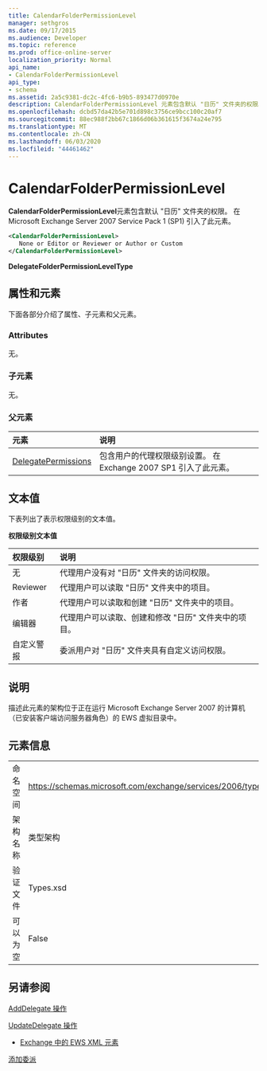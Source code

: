 ```yaml
---
title: CalendarFolderPermissionLevel
manager: sethgros
ms.date: 09/17/2015
ms.audience: Developer
ms.topic: reference
ms.prod: office-online-server
localization_priority: Normal
api_name:
- CalendarFolderPermissionLevel
api_type:
- schema
ms.assetid: 2a5c9381-dc2c-4fc6-b9b5-893477d0970e
description: CalendarFolderPermissionLevel 元素包含默认 "日历" 文件夹的权限。 在 Microsoft Exchange Server 2007 Service Pack 1 (SP1) 引入了此元素。
ms.openlocfilehash: dcbd57da42b5e701d898c3756ce9bcc100c20af7
ms.sourcegitcommit: 88ec988f2bb67c1866d06b361615f3674a24e795
ms.translationtype: MT
ms.contentlocale: zh-CN
ms.lasthandoff: 06/03/2020
ms.locfileid: "44461462"
---
```

# <a name="calendarfolderpermissionlevel"></a>CalendarFolderPermissionLevel

**CalendarFolderPermissionLevel**元素包含默认 "日历" 文件夹的权限。 在 Microsoft Exchange Server 2007 Service Pack 1 (SP1) 引入了此元素。 
  
```xml
<CalendarFolderPermissionLevel>
   None or Editor or Reviewer or Author or Custom
</CalendarFolderPermissionLevel>
```

 **DelegateFolderPermissionLevelType**
## <a name="attributes-and-elements"></a>属性和元素

下面各部分介绍了属性、子元素和父元素。
  
### <a name="attributes"></a>Attributes

无。
  
### <a name="child-elements"></a>子元素

无。
  
### <a name="parent-elements"></a>父元素

|**元素**|**说明**|
|:-----|:-----|
|[DelegatePermissions](delegatepermissions.md) <br/> |包含用户的代理权限级别设置。 在 Exchange 2007 SP1 引入了此元素。  <br/> |
   
## <a name="text-value"></a>文本值

下表列出了表示权限级别的文本值。
  
**权限级别文本值**

|**权限级别**|**说明**|
|:-----|:-----|
|无  <br/> |代理用户没有对 "日历" 文件夹的访问权限。  <br/> |
|Reviewer  <br/> |代理用户可以读取 "日历" 文件夹中的项目。  <br/> |
|作者  <br/> |代理用户可以读取和创建 "日历" 文件夹中的项目。  <br/> |
|编辑器  <br/> |代理用户可以读取、创建和修改 "日历" 文件夹中的项目。  <br/> |
|自定义警报  <br/> |委派用户对 "日历" 文件夹具有自定义访问权限。  <br/> |
   
## <a name="remarks"></a>说明

描述此元素的架构位于正在运行 Microsoft Exchange Server 2007 的计算机（已安装客户端访问服务器角色）的 EWS 虚拟目录中。
  
## <a name="element-information"></a>元素信息

|||
|:-----|:-----|
|命名空间  <br/> |https://schemas.microsoft.com/exchange/services/2006/types  <br/> |
|架构名称  <br/> |类型架构  <br/> |
|验证文件  <br/> |Types.xsd  <br/> |
|可以为空  <br/> |False  <br/> |
   
## <a name="see-also"></a>另请参阅



[AddDelegate 操作](adddelegate-operation.md)
  
[UpdateDelegate 操作](updatedelegate-operation.md)


- [Exchange 中的 EWS XML 元素](ews-xml-elements-in-exchange.md)


[添加委派](https://msdn.microsoft.com/library/3a744150-66a3-4a13-9433-793603ba5038%28Office.15%29.aspx)

